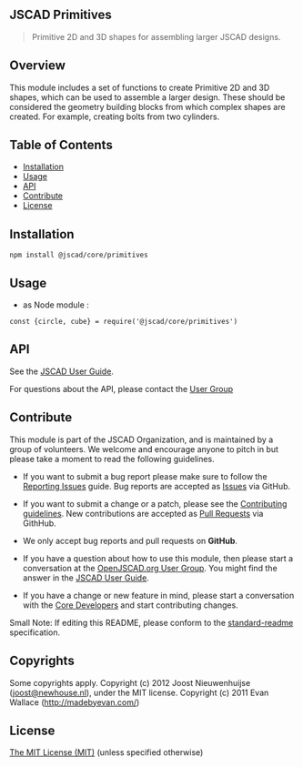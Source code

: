 ## JSCAD Primitives

> Primitive 2D and 3D shapes for assembling larger JSCAD designs.

## Overview

This module includes a set of functions to create Primitive 2D and 3D shapes, which can be used to assemble a larger design. These should be considered the geometry building blocks from which complex shapes are created. For example, creating bolts from two cylinders.

## Table of Contents

- [Installation](#installation)
- [Usage](#usage)
- [API](#api)
- [Contribute](#contribute)
- [License](#license)

## Installation

```
npm install @jscad/core/primitives
```

## Usage

- as Node module :

```
const {circle, cube} = require('@jscad/core/primitives')
```

## API

See the [JSCAD User Guide](https://openjscad.org/dokuwiki/doku.php).

For questions about the API, please contact the [User Group](https://openjscad.nodebb.com/)

## Contribute

This module is part of the JSCAD Organization, and is maintained by a group of volunteers. We welcome and encourage anyone to pitch in but please take a moment to read the following guidelines.

* If you want to submit a bug report please make sure to follow the [Reporting Issues](https://github.com/jscad/csg.js/wiki/Reporting-Issues) guide. Bug reports are accepted as [Issues](https://github.com/jscad/csg.js/issues/) via GitHub.

* If you want to submit a change or a patch, please see the [Contributing guidelines](https://github.com/jscad/csg.js/blob/master/CONTRIBUTING.md). New contributions are accepted as [Pull Requests](https://github.com/jscad/csg.js/pulls/) via GithHub.

* We only accept bug reports and pull requests on **GitHub**.

* If you have a question about how to use this module, then please start a conversation at the [OpenJSCAD.org User Group](https://openjscad.nodebb.com/). You might find the answer in the [JSCAD User Guide](https://openjscad.org/dokuwiki/doku.php).

* If you have a change or new feature in mind, please start a conversation with the [Core Developers](https://openjscad.nodebb.com/category/5/development-discussions) and start contributing changes.

Small Note: If editing this README, please conform to the [standard-readme](https://github.com/RichardLitt/standard-readme) specification.

## Copyrights

Some copyrights apply. Copyright (c) 2012 Joost Nieuwenhuijse (joost@newhouse.nl), under the MIT license. Copyright (c) 2011 Evan Wallace (http://madebyevan.com/)

## License

[The MIT License (MIT)](https://github.com/jscad/csg.js/blob/master/LICENSE)
(unless specified otherwise)
